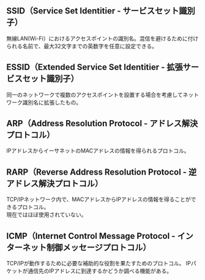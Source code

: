 ﻿## SSID（Service Set Identitier - サービスセット識別子）

無線LAN(Wi-Fi）におけるアクセスポイントの識別名。混信を避けるために付けられる名前で、最大32文字までの英数字を任意に設定できる。

## ESSID（Extended Service Set Identitier - 拡張サービスセット識別子）

同一のネットワークで複数のアクセスポイントを設置する場合を考慮してネットワーク識別名に拡張したもの。

## ARP（Address Resolution Protocol - アドレス解決プロトコル）

IPアドレスからイーサネットのMACアドレスの情報を得られるプロトコル。

## RARP（Reverse Address Resolution Protocol - 逆アドレス解決プロトコル）

TCP/IPネットワーク内で、MACアドレスからIPアドレスの情報を得ることができるプロトコル。<br>
現在ではほぼ使用されていない。

## ICMP（Internet Control Message Protocol - インターネット制御メッセージプロトコル）

TCP/IPが動作するために必要な補助的な役割を果たすためのプロトコル。
IPパケットが通信先のIPアドレスに到達するかどうか調べる機能がある。
